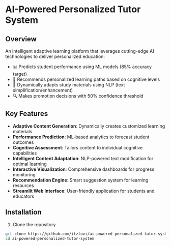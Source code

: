 # AI-Powered Personalized Tutor System

## Overview
An intelligent adaptive learning platform that leverages cutting-edge AI technologies to deliver personalized education:
- 📊 Predicts student performance using ML models (85% accuracy target)
- 🎯 Recommends personalized learning paths based on cognitive levels
- 📝 Dynamically adapts study materials using NLP (text simplification/enhancement)
- 🔍 Makes promotion decisions with 50% confidence threshold

## Key Features
- **Adaptive Content Generation**: Dynamically creates customized learning materials
- **Performance Prediction**: ML-based analytics to forecast student outcomes
- **Cognitive Assessment**: Tailors content to individual cognitive capabilities
- **Intelligent Content Adaptation**: NLP-powered text modification for optimal learning
- **Interactive Visualization**: Comprehensive dashboards for progress monitoring
- **Recommendation Engine**: Smart suggestion system for learning resources
- **Streamlit Web Interface**: User-friendly application for students and educators

## Installation

1. Clone the repository
```bash
git clone https://github.com/itzlovi/ai-powered-personalized-tutor-system.git
cd ai-powered-personalized-tutor-system

